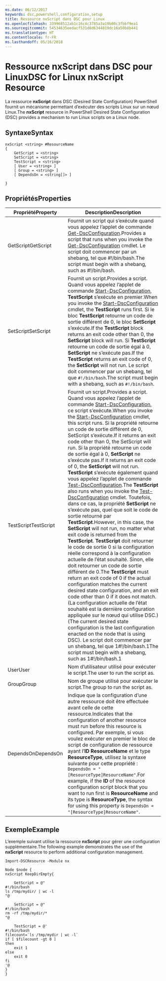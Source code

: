 ```yaml
---
ms.date: 06/12/2017
keywords: dsc,powershell,configuration,setup
title: Ressource nxScript dans DSC pour Linux
ms.openlocfilehash: 339968512ab1c16c4c3785a3a19b00c3fbbf9ea1
ms.sourcegitcommit: 54534635eedacf531d8d6344019dc16a50b8b441
ms.translationtype: HT
ms.contentlocale: fr-FR
ms.lasthandoff: 05/16/2018
---
```

# <a name="dsc-for-linux-nxscript-resource"></a><span data-ttu-id="8a724-103">Ressource nxScript dans DSC pour Linux</span><span class="sxs-lookup"><span data-stu-id="8a724-103">DSC for Linux nxScript Resource</span></span>

<span data-ttu-id="8a724-104">La ressource **nxScript** dans DSC (Desired State Configuration) PowerShell fournit un mécanisme permettant d’exécuter des scripts Linux sur un nœud Linux.</span><span class="sxs-lookup"><span data-stu-id="8a724-104">The **nxScript** resource in PowerShell Desired State Configuration (DSC) provides a mechanism to run Linux scripts on a Linux node.</span></span>

## <a name="syntax"></a><span data-ttu-id="8a724-105">Syntaxe</span><span class="sxs-lookup"><span data-stu-id="8a724-105">Syntax</span></span>

```
nxScript <string> #ResourceName
{
    GetScript = <string>
    SetScript = <string>
    TestScript = <string>
    [ User = <string> ]
    [ Group = <string> ]
    [ DependsOn = <string[]> ]

}
```

## <a name="properties"></a><span data-ttu-id="8a724-106">Propriétés</span><span class="sxs-lookup"><span data-stu-id="8a724-106">Properties</span></span>

|  <span data-ttu-id="8a724-107">Propriété</span><span class="sxs-lookup"><span data-stu-id="8a724-107">Property</span></span> |  <span data-ttu-id="8a724-108">Description</span><span class="sxs-lookup"><span data-stu-id="8a724-108">Description</span></span> |
|---|---|
| <span data-ttu-id="8a724-109">GetScript</span><span class="sxs-lookup"><span data-stu-id="8a724-109">GetScript</span></span>| <span data-ttu-id="8a724-110">Fournit un script qui s’exécute quand vous appelez l’applet de commande [Get-DscConfiguration](https://technet.microsoft.com/en-us/library/dn521625.aspx).</span><span class="sxs-lookup"><span data-stu-id="8a724-110">Provides a script that runs when you invoke the [Get-DscConfiguration](https://technet.microsoft.com/en-us/library/dn521625.aspx) cmdlet.</span></span> <span data-ttu-id="8a724-111">Le script doit commencer par un shebang, tel que #!/bin/bash.</span><span class="sxs-lookup"><span data-stu-id="8a724-111">The script must begin with a shebang, such as #!/bin/bash.</span></span>|
| <span data-ttu-id="8a724-112">SetScript</span><span class="sxs-lookup"><span data-stu-id="8a724-112">SetScript</span></span>| <span data-ttu-id="8a724-113">Fournit un script.</span><span class="sxs-lookup"><span data-stu-id="8a724-113">Provides a script.</span></span> <span data-ttu-id="8a724-114">Quand vous appelez l’applet de commande [Start-DscConfiguration](https://technet.microsoft.com/en-us/library/dn521623.aspx), **TestScript** s’exécute en premier.</span><span class="sxs-lookup"><span data-stu-id="8a724-114">When you invoke the [Start-DscConfiguration](https://technet.microsoft.com/en-us/library/dn521623.aspx) cmdlet, the **TestScript** runs first.</span></span> <span data-ttu-id="8a724-115">Si le bloc **TestScript** retourne un code de sortie différent de 0, le bloc **SetScript** s’exécute.</span><span class="sxs-lookup"><span data-stu-id="8a724-115">If the **TestScript** block returns an exit code other than 0, the **SetScript** block will run.</span></span> <span data-ttu-id="8a724-116">Si **TestScript** retourne un code de sortie égal à 0, **SetScript** ne s’exécute pas.</span><span class="sxs-lookup"><span data-stu-id="8a724-116">If the **TestScript** returns an exit code of 0, the **SetScript** will not run.</span></span> <span data-ttu-id="8a724-117">Le script doit commencer par un shebang, tel que `#!/bin/bash`.</span><span class="sxs-lookup"><span data-stu-id="8a724-117">The script must begin with a shebang, such as `#!/bin/bash`.</span></span>|
| <span data-ttu-id="8a724-118">TestScript</span><span class="sxs-lookup"><span data-stu-id="8a724-118">TestScript</span></span>| <span data-ttu-id="8a724-119">Fournit un script.</span><span class="sxs-lookup"><span data-stu-id="8a724-119">Provides a script.</span></span> <span data-ttu-id="8a724-120">Quand vous appelez l’applet de commande [Start-DscConfiguration](https://technet.microsoft.com/en-us/library/dn521623.aspx), ce script s’exécute.</span><span class="sxs-lookup"><span data-stu-id="8a724-120">When you invoke the [Start-DscConfiguration](https://technet.microsoft.com/en-us/library/dn521623.aspx) cmdlet, this script runs.</span></span> <span data-ttu-id="8a724-121">Si la propriété retourne un code de sortie différent de 0, SetScript s’exécute.</span><span class="sxs-lookup"><span data-stu-id="8a724-121">If it returns an exit code other than 0, the SetScript will run.</span></span> <span data-ttu-id="8a724-122">Si la propriété retourne un code de sortie égal à 0, **SetScript** ne s’exécute pas.</span><span class="sxs-lookup"><span data-stu-id="8a724-122">If it returns an exit code of 0, the **SetScript** will not run.</span></span> <span data-ttu-id="8a724-123">**TestScript** s’exécute également quand vous appelez l’applet de commande [Test-DscConfiguration](https://technet.microsoft.com/en-us/library/dn407382.aspx).</span><span class="sxs-lookup"><span data-stu-id="8a724-123">The **TestScript** also runs when you invoke the [Test-DscConfiguration](https://technet.microsoft.com/en-us/library/dn407382.aspx) cmdlet.</span></span> <span data-ttu-id="8a724-124">Toutefois, dans ce cas, la propriété **SetScript** ne s’exécute pas, quel que soit le code de sortie retourné par **TestScript**.</span><span class="sxs-lookup"><span data-stu-id="8a724-124">However, in this case, the **SetScript** will not run, no matter what exit code is returned from the **TestScript**.</span></span> <span data-ttu-id="8a724-125">**TestScript** doit retourner le code de sortie 0 si la configuration réelle correspond à la configuration actuelle de l’état souhaité. Sinon, elle doit retourner un code de sortie différent de 0.</span><span class="sxs-lookup"><span data-stu-id="8a724-125">The **TestScript** must return an exit code of 0 if the actual configuration matches the current desired state configuration, and an exit code other than 0 if it does not match.</span></span> <span data-ttu-id="8a724-126">(La configuration actuelle de l’état souhaité est la dernière configuration appliquée sur le nœud qui utilise DSC.)</span><span class="sxs-lookup"><span data-stu-id="8a724-126">(The current desired state configuration is the last configuration enacted on the node that is using DSC).</span></span> <span data-ttu-id="8a724-127">Le script doit commencer par un shebang, tel que 1#!/bin/bash.1</span><span class="sxs-lookup"><span data-stu-id="8a724-127">The script must begin with a shebang, such as 1#!/bin/bash.1</span></span>|
| <span data-ttu-id="8a724-128">User</span><span class="sxs-lookup"><span data-stu-id="8a724-128">User</span></span>| <span data-ttu-id="8a724-129">Nom d’utilisateur utilisé pour exécuter le script.</span><span class="sxs-lookup"><span data-stu-id="8a724-129">The user to run the script as.</span></span>|
| <span data-ttu-id="8a724-130">Group</span><span class="sxs-lookup"><span data-stu-id="8a724-130">Group</span></span>| <span data-ttu-id="8a724-131">Nom de groupe utilisé pour exécuter le script.</span><span class="sxs-lookup"><span data-stu-id="8a724-131">The group to run the script as.</span></span>|
| <span data-ttu-id="8a724-132">DependsOn</span><span class="sxs-lookup"><span data-stu-id="8a724-132">DependsOn</span></span> | <span data-ttu-id="8a724-133">Indique que la configuration d’une autre ressource doit être effectuée avant celle de cette ressource.</span><span class="sxs-lookup"><span data-stu-id="8a724-133">Indicates that the configuration of another resource must run before this resource is configured.</span></span> <span data-ttu-id="8a724-134">Par exemple, si vous voulez exécuter en premier le bloc de script de configuration de ressource ayant l’**ID** **ResourceName** et le type **ResourceType**, utilisez la syntaxe suivante pour cette propriété : `DependsOn = "[ResourceType]ResourceName"`.</span><span class="sxs-lookup"><span data-stu-id="8a724-134">For example, if the **ID** of the resource configuration script block that you want to run first is **ResourceName** and its type is **ResourceType**, the syntax for using this property is `DependsOn = "[ResourceType]ResourceName"`.</span></span>|

## <a name="example"></a><span data-ttu-id="8a724-135">Exemple</span><span class="sxs-lookup"><span data-stu-id="8a724-135">Example</span></span>

<span data-ttu-id="8a724-136">L’exemple suivant utilise la ressource **nxScript** pour gérer une configuration supplémentaire.</span><span class="sxs-lookup"><span data-stu-id="8a724-136">The following example demonstrates the use of the **nxScript** resource to perform additional configuration management.</span></span>

```
Import-DSCResource -Module nx

Node $node {
nxScript KeepDirEmpty{

    GetScript = @"
#!/bin/bash
ls /tmp/mydir/ | wc -l
"@

    SetScript = @"
#!/bin/bash
rm -rf /tmp/mydir/*
"@

    TestScript = @'
#!/bin/bash
filecount=`ls /tmp/mydir | wc -l`
if [ $filecount -gt 0 ]
then
    exit 1
else
    exit 0
fi
'@
}
}
```